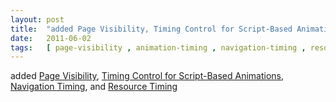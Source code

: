 ```yaml
---
layout: post
title:  "added Page Visibility, Timing Control for Script-Based Animations, Navigation Timing, and Resource Timing"
date:   2011-06-02
tags:   [ page-visibility , animation-timing , navigation-timing , resource-timing-1 ]
---
```


added [Page Visibility](/spec/page-visibility), [Timing Control for Script-Based Animations](/spec/animation-timing), [Navigation Timing](/spec/navigation-timing), and [Resource Timing](/spec/resource-timing-1)

